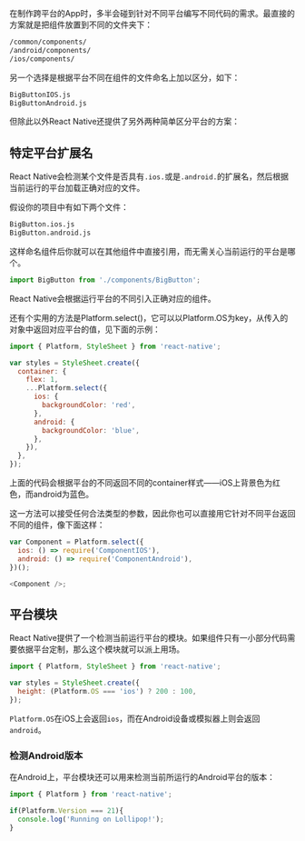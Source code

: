 在制作跨平台的App时，多半会碰到针对不同平台编写不同代码的需求。最直接的方案就是把组件放置到不同的文件夹下： 

```sh
/common/components/   
/android/components/   
/ios/components/
```

另一个选择是根据平台不同在组件的文件命名上加以区分，如下：

```sh
BigButtonIOS.js
BigButtonAndroid.js
```

但除此以外React Native还提供了另外两种简单区分平台的方案：

## 特定平台扩展名
React Native会检测某个文件是否具有`.ios.`或是`.android.`的扩展名，然后根据当前运行的平台加载正确对应的文件。 

假设你的项目中有如下两个文件：

```sh
BigButton.ios.js
BigButton.android.js
```

这样命名组件后你就可以在其他组件中直接引用，而无需关心当前运行的平台是哪个。

```javascript
import BigButton from './components/BigButton';
```

React Native会根据运行平台的不同引入正确对应的组件。

还有个实用的方法是Platform.select()，它可以以Platform.OS为key，从传入的对象中返回对应平台的值，见下面的示例：

```javascript
import { Platform, StyleSheet } from 'react-native';

var styles = StyleSheet.create({
  container: {
    flex: 1,
    ...Platform.select({
      ios: {
        backgroundColor: 'red',
      },
      android: {
        backgroundColor: 'blue',
      },
    }),
  },
});
```

上面的代码会根据平台的不同返回不同的container样式——iOS上背景色为红色，而android为蓝色。

这一方法可以接受任何合法类型的参数，因此你也可以直接用它针对不同平台返回不同的组件，像下面这样：


```javascript
var Component = Platform.select({
  ios: () => require('ComponentIOS'),
  android: () => require('ComponentAndroid'),
})();

<Component />;
```


## 平台模块
React Native提供了一个检测当前运行平台的模块。如果组件只有一小部分代码需要依据平台定制，那么这个模块就可以派上用场。

```javascript
import { Platform, StyleSheet } from 'react-native';

var styles = StyleSheet.create({
  height: (Platform.OS === 'ios') ? 200 : 100,
});
```

`Platform.OS`在iOS上会返回`ios`，而在Android设备或模拟器上则会返回`android`。

### 检测Android版本
在Android上，平台模块还可以用来检测当前所运行的Android平台的版本：

```javascript
import { Platform } from 'react-native';

if(Platform.Version === 21){
  console.log('Running on Lollipop!');
}
```
